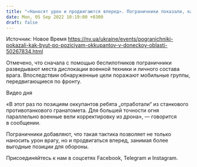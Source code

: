 ```yaml
---
title: "«Наносят урон и продвигаются вперед». Пограничники показали, как бьют по позициям оккупантов в Донецкой области"
date: Mon, 05 Sep 2022 10:19:00 +0300
draft: false
---
```

Источник: Новое Время https://nv.ua/ukraine/events/pogranichniki-pokazali-kak-byut-po-poziciyam-okkupantov-v-doneckoy-oblasti-50267834.html


Отмечено, что сначала с помощью беспилотников пограничники разведывают места дислокации военной техники и личного состава врага. Впоследствии обнаруженные цели поражают мобильные группы, передвигающиеся по фронту.

 Видео дня   

«В этот раз по позициям оккупантов ребята „отработали“ из станкового противотанкового гранатомета. Для большей точности огня параллельно военные вели корректировку из дрона», — говорится в сообщении.

Пограничники добавляют, что такая тактика позволяет не только наносить урон врагу, но и продвигаться вперед, занимая более выгодные позиции для обороны.

Присоединяйтесь к нам в соцсетях Facebook, Telegram и Instagram.
